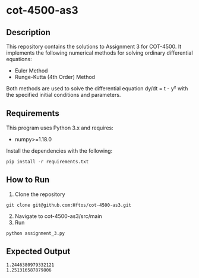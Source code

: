 # cot-4500-as3

## Description
This repository contains the solutions to Assignment 3 for COT-4500. It implements the following numerical methods for solving ordinary differential equations:

* Euler Method
* Runge-Kutta (4th Order) Method

Both methods are used to solve the differential equation dy/dt = t - y² with the specified initial conditions and parameters.

## Requirements
This program uses Python 3.x and requires:
* numpy>=1.18.0

Install the dependencies with the following:

```
pip install -r requirements.txt
```

## How to Run
1. Clone the repository

```
git clone git@github.com:Hftos/cot-4500-as3.git
```

2. Navigate to cot-4500-as3/src/main
3. Run

```
python assignment_3.py
```

## Expected Output

```
1.2446380979332121
1.251316587879806
```